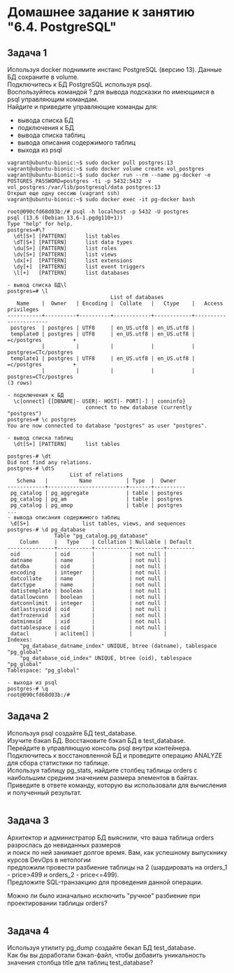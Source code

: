 # Домашнее задание к занятию "6.4. PostgreSQL"

## Задача 1
Используя docker поднимите инстанс PostgreSQL (версию 13). Данные БД сохраните в volume.  
Подключитесь к БД PostgreSQL используя psql.  
Воспользуйтесь командой \? для вывода подсказки по имеющимся в psql управляющим командам.  
Найдите и приведите управляющие команды для:  
- вывода списка БД
- подключения к БД
- вывода списка таблиц
- вывода описания содержимого таблиц
- выхода из psql
```
vagrant@ubuntu-bionic:~$ sudo docker pull postgres:13
vagrant@ubuntu-bionic:~$ sudo docker volume create vol_postgres
vagrant@ubuntu-bionic:~$ sudo docker run --rm --name pg-docker -e POSTGRES_PASSWORD=postgres -ti -p 5432:5432 -v vol_postgres:/var/lib/postgresql/data postgres:13
Открыл еще одну сессию (vagrant ssh)
vagrant@ubuntu-bionic:~$ sudo docker exec -it pg-docker bash

root@090cfd68d03b:/# psql -h localhost -p 5432 -U postgres
psql (13.6 (Debian 13.6-1.pgdg110+1))
Type "help" for help.
postgres=#\?
  \dt[S+] [PATTERN]      list tables
  \dT[S+] [PATTERN]      list data types
  \du[S+] [PATTERN]      list roles
  \dv[S+] [PATTERN]      list views
  \dx[+]  [PATTERN]      list extensions
  \dy[+]  [PATTERN]      list event triggers
  \l[+]   [PATTERN]      list databases
  
- вывод списка БД\l
postgres=# \l
                                 List of databases
   Name    |  Owner   | Encoding |  Collate   |   Ctype    |   Access privileges
-----------+----------+----------+------------+------------+-----------------------
 postgres  | postgres | UTF8     | en_US.utf8 | en_US.utf8 |
 template0 | postgres | UTF8     | en_US.utf8 | en_US.utf8 | =c/postgres          +
           |          |          |            |            | postgres=CTc/postgres
 template1 | postgres | UTF8     | en_US.utf8 | en_US.utf8 | =c/postgres          +
           |          |          |            |            | postgres=CTc/postgres
(3 rows)

- подключения к БД
  \c[onnect] {[DBNAME|- USER|- HOST|- PORT|-] | conninfo}
                         connect to new database (currently "postgres")
postgres=# \c postgres
You are now connected to database "postgres" as user "postgres".

- вывод списка таблиц
  \dt[S+] [PATTERN]      list tables

postgres-# \dt
Did not find any relations.
postgres-# \dtS
                    List of relations
   Schema   |          Name           | Type  |  Owner
------------+-------------------------+-------+----------
 pg_catalog | pg_aggregate            | table | postgres
 pg_catalog | pg_am                   | table | postgres
 pg_catalog | pg_amop                 | table | postgres
...
- вывода описания содержимого таблиц
 \d[S+]                 list tables, views, and sequences
postgres-# \d pg_database
               Table "pg_catalog.pg_database"
    Column     |   Type    | Collation | Nullable | Default
---------------+-----------+-----------+----------+---------
 oid           | oid       |           | not null |
 datname       | name      |           | not null |
 datdba        | oid       |           | not null |
 encoding      | integer   |           | not null |
 datcollate    | name      |           | not null |
 datctype      | name      |           | not null |
 datistemplate | boolean   |           | not null |
 datallowconn  | boolean   |           | not null |
 datconnlimit  | integer   |           | not null |
 datlastsysoid | oid       |           | not null |
 datfrozenxid  | xid       |           | not null |
 datminmxid    | xid       |           | not null |
 dattablespace | oid       |           | not null |
 datacl        | aclitem[] |           |          |
Indexes:
    "pg_database_datname_index" UNIQUE, btree (datname), tablespace "pg_global"
    "pg_database_oid_index" UNIQUE, btree (oid), tablespace "pg_global"
Tablespace: "pg_global"

- выхода из psql
postgres-# \q
root@090cfd68d03b:/#
```

## Задача 2
Используя psql создайте БД test_database.  
Изучите бэкап БД. Восстановите бэкап БД в test_database.  
Перейдите в управляющую консоль psql внутри контейнера.  
Подключитесь к восстановленной БД и проведите операцию ANALYZE для сбора статистики по таблице.  
Используя таблицу pg_stats, найдите столбец таблицы orders с наибольшим средним значением размера элементов в байтах.  
Приведите в ответе команду, которую вы использовали для вычисления и полученный результат.  
```

```

## Задача 3
Архитектор и администратор БД выяснили, что ваша таблица orders разрослась до невиданных размеров   
и поиск по ней занимает долгое время. Вам, как успешному выпускнику курсов DevOps в нетологии     
предложили провести разбиение таблицы на 2 (шардировать на orders_1 - price>499 и orders_2 - price<=499).  
Предложите SQL-транзакцию для проведения данной операции.  

Можно ли было изначально исключить "ручное" разбиение при проектировании таблицы orders?
```

```

## Задача 4
Используя утилиту pg_dump создайте бекап БД test_database.  
Как бы вы доработали бэкап-файл, чтобы добавить уникальность значения столбца title для таблиц test_database?  
```

```
